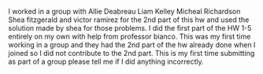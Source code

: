 I worked in a group with Allie Deabreau Liam Kelley Micheal Richardson Shea fitzgerald and victor ramirez for the 2nd part of this hw
and used the solution made by shea for those problems. I did the first part of the HW 1-5 entirely on my own with help from professor bianco. This was my first time working in a group and they had the 2nd part of the hw already done
when I joined so I did not contribute to the 2nd part. This is my first time submitting as part of a group please tell me if I did anything
incorrectly.

